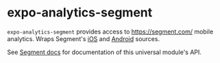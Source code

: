 # expo-analytics-segment

`expo-analytics-segment` provides access to <https://segment.com/> mobile analytics. Wraps Segment's [iOS](https://segment.com/docs/sources/mobile/ios/) and [Android](https://segment.com/docs/sources/mobile/android/) sources.

See [Segment docs](https://docs.expo.io/versions/latest/sdk/segment) for documentation of this universal module's API.
